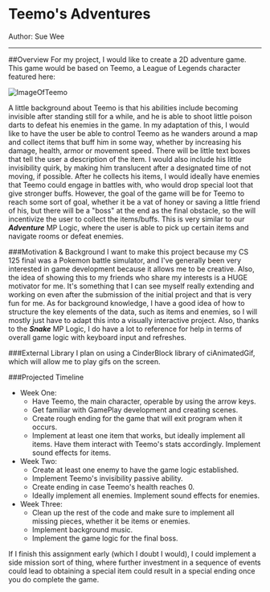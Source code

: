# Teemo's Adventures

Author: Sue Wee

---
##Overview
For my project, I would like to create a 2D adventure game. This game would be based on 
Teemo, a League of Legends character featured here: 

![ImageOfTeemo](https://www.mobafire.com/images/champion/skins/landscape/teemo-beemo.jpg)

A little background about Teemo is that his abilities include becoming invisible after 
standing still for a while, and he is able to shoot little poison darts to defeat his 
enemies in the game. In my adaptation of this, I would like to have the user be able to 
control Teemo as he wanders around a map and collect items that buff him in some way, 
whether by increasing his damage, health, armor or movement speed. There will be little text 
boxes that tell the user a description of the item. I would also include his little 
invisibility quirk, by making him translucent after a designated time of not moving, if 
possible. After he collects his items, I would ideally have enemies that Teemo could
engage in battles with, who would drop special loot that give stronger buffs. However, 
the goal of the game will be for Teemo to reach some sort of goal, whether it be a vat of 
honey or saving a little friend of his, but there will be a "boss" at the end as the final
obstacle, so the will incentivize the user to collect the items/buffs. This is very similar 
to our _**Adventure**_ MP Logic, where the user is able to pick up certain items and 
navigate rooms or defeat enemies. 

###Motivation & Background
I want to make this project because my CS 125 final was a Pokemon battle simulator, and I've 
generally been very interested in game development because it allows me to be creative.
Also, the idea of showing this to my friends who share my interests is a HUGE motivator for me. 
It's something that I can see myself really extending and working on even after the submission
of the initial project and that is very fun for me. As for background knowledge, I have a good
idea of how to structure the key elements of the data, such as items and enemies, so I will
mostly just have to adapt this into a visually interactive project. Also, thanks to the 
_**Snake**_ MP Logic, I do have a lot to reference for help in terms of overall game 
logic with keyboard input and refreshes. 


###External Library
I plan on using a CinderBlock library of ciAnimatedGif, which will allow me to play gifs
on the screen.

###Projected Timeline
* Week One: 
    * Have Teemo, the main character, operable by using the arrow keys. 
    * Get familiar with GamePlay development and creating scenes. 
    * Create rough ending for the game that will exit program when it occurs.
    * Implement at least one item that works, but ideally implement all items. Have them
interact with Teemo's stats accordingly. Implement sound effects for items.
* Week Two: 
    * Create at least one enemy to have the game logic established. 
    * Implement Teemo's invisibility passive ability. 
    * Create ending in case Teemo's health reaches 0. 
    * Ideally implement all enemies. Implement sound effects for enemies. 
* Week Three: 
    * Clean up the rest of the code and make sure to implement all missing pieces, 
whether it be items or enemies. 
    * Implement background music. 
    * Implement the game logic for the final boss. 
    
If I finish this assignment early (which I doubt I would), I could implement a side 
mission sort of thing, where further investment in a sequence of events could lead 
to obtaining a special item could result in a special ending once you do complete the game.
